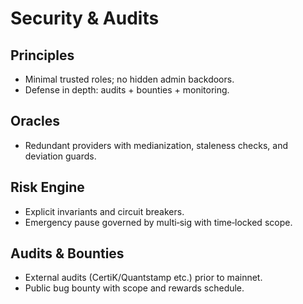 # Security & Audits

## Principles
- Minimal trusted roles; no hidden admin backdoors.  
- Defense in depth: audits + bounties + monitoring.

## Oracles
- Redundant providers with medianization, staleness checks, and deviation guards.

## Risk Engine
- Explicit invariants and circuit breakers.  
- Emergency pause governed by multi‑sig with time‑locked scope.

## Audits & Bounties
- External audits (CertiK/Quantstamp etc.) prior to mainnet.  
- Public bug bounty with scope and rewards schedule.
